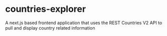 # countries-explorer
A next.js based frontend application that uses the REST Countries V2 API to pull and display country related information
